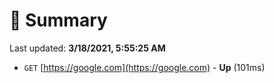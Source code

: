 # 📖 Summary
Last updated: **3/18/2021, 5:55:25 AM**

- `GET` [https://google.com](https://google.com) - **Up** (101ms)

